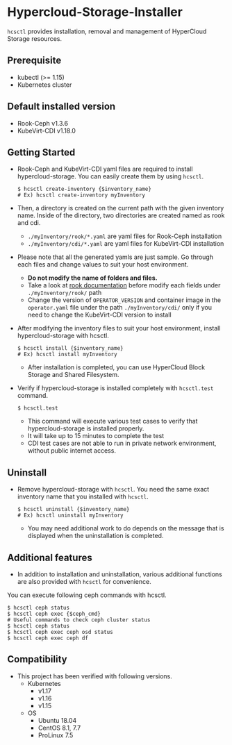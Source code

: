# Hypercloud-Storage-Installer

`hcsctl` provides installation, removal and management of HyperCloud Storage resources.

## Prerequisite

- kubectl (>= 1.15)
- Kubernetes cluster

## Default installed version

- Rook-Ceph v1.3.6
- KubeVirt-CDI v1.18.0

## Getting Started

- Rook-Ceph and KubeVirt-CDI yaml files are required to install hypercloud-storage. You can easily create them by using `hcsctl`.

   ``` shell
   $ hcsctl create-inventory {$inventory_name}
   # Ex) hcsctl create-inventory myInventory
   ```

- Then, a directory is created on the current path with the given inventory name. Inside of the directory, two directories are created named as rook and cdi.
  - `./myInventory/rook/*.yaml` are yaml files for Rook-Ceph installation
  - `./myInventory/cdi/*.yaml` are yaml files for KubeVirt-CDI installation
- Please note that all the generated yamls are just sample. Go through each files and change values to suit your host environment.
  - <strong> Do not modify the name of folders and files. </strong>
  - Take a look at [rook documentation](https://rook.github.io/docs/rook/v1.3/ceph-cluster-crd.html) before modify each fields under `./myInventory/rook/` path
  - Change the version of `OPERATOR_VERSION` and container image in the `operator.yaml` file  under the path `./myInventory/cdi/` only if you need to change the KubeVirt-CDI version to install
- After modifying the inventory files to suit your host environment, install hypercloud-storage with hcsctl.
   ``` shell
   $ hcsctl install {$inventory_name}
   # Ex) hcsctl install myInventory
   ```
    - After installation is completed, you can use HyperCloud Block Storage and Shared Filesystem.
- Verify if hypercloud-storage is installed completely with `hcsctl.test` command.

    ``` shell
    $ hcsctl.test
    ```

    - This command will execute various test cases to verify that hypercloud-storage is installed properly.
    - It will take up to 15 minutes to complete the test
    - CDI test cases are not able to run in private network environment, without public internet access.

## Uninstall

- Remove hypercloud-storage with `hcsctl`. You need the same exact inventory name that you installed with `hcsctl`.

    ``` shell
    $ hcsctl uninstall {$inventory_name}
    # Ex) hcsctl uninstall myInventory
    ```

    - You may need additional work to do depends on the message that is displayed when the uninstallation is completed.

## Additional features

- In addition to installation and uninstallation, various additional functions are also provided with `hcsctl` for convenience.

You can execute following ceph commands with hcsctl.

``` shell
$ hcsctl ceph status
$ hcsctl ceph exec {$ceph_cmd}
# Useful commands to check ceph cluster status
$ hcsctl ceph status
$ hcsctl ceph exec ceph osd status
$ hcsctl ceph exec ceph df
```

## Compatibility

- This project has been verified with following versions.
  - Kubernetes
    - v1.17
    - v1.16
    - v1.15
  - OS
    - Ubuntu 18.04
    - CentOS 8.1, 7.7
    - ProLinux 7.5
